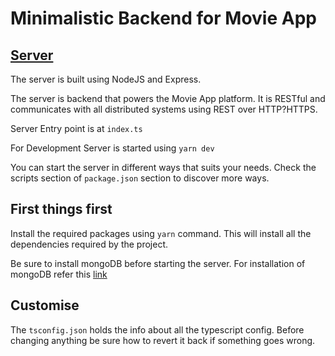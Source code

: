 # Minimalistic Backend for Movie App

## <a href="#server">Server</a>
The server is built using NodeJS and Express.

The server is backend that powers the Movie App platform. It is RESTful and communicates with all distributed systems 
using REST over HTTP?HTTPS. 

Server Entry point is at `index.ts`

For Development Server is started using `yarn dev`

You can start the server in different ways that suits your needs. Check the scripts section of `package.json` section
to discover more ways.

## First things first
Install the required packages using `yarn` command. This will install all the dependencies required by the project.

Be sure to install mongoDB before starting the server. For installation of mongoDB refer this [link](https://docs.mongodb.com/manual/tutorial/install-mongodb-on-windows/#install-mongodb-community-edition)

## Customise
The `tsconfig.json` holds the info about all the typescript config. Before changing anything be sure how to revert it back if something goes wrong.
